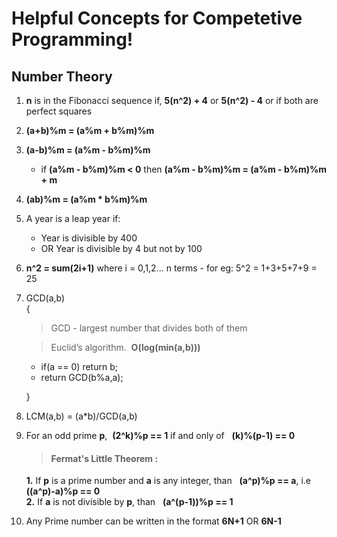 # Helpful Concepts for Competetive Programming!

## Number Theory 

1. 	**n** is in the Fibonacci sequence if, **5(n^2) + 4** or **5(n^2) - 4** or if both are perfect squares

2. 	**(a+b)%m = (a%m + b%m)%m**

3. 	**(a-b)%m = (a%m - b%m)%m**
	*	if **(a%m - b%m)%m < 0** then **(a%m - b%m)%m = (a%m - b%m)%m + m**

4. 	**(ab)%m = (a%m * b%m)%m**

5. 	A year is a leap year if:  
	*	 Year is divisible by 400  
	*	 OR Year is divisible by 4 but not by 100

6. 	**n^2 = sum(2i+1)** where i = 0,1,2... n terms
		- for eg: 5^2 = 1+3+5+7+9 = 25

7. 	GCD(a,b)  
   	{  
   	>  	GCD - largest number that divides both of them  

   	>	Euclid’s algorithm.&nbsp; **O(log(min(a,b)))**  

	*	if(a == 0) return b;  
	*	return GCD(b%a,a);     

   	}
8. 	LCM(a,b) = (a*b)/GCD(a,b)
9. 	For an odd prime **p**,&nbsp; **(2^k)%p == 1** if and only of &nbsp; **(k)%(p-1) == 0**  
	> #### Fermat's Little Theorem :
	**1.** 	If **p** is a prime number and **a** is any integer, than &nbsp;
		**(a^p)%p == a**, i.e &nbsp; **((a^p)-a)%p == 0**  
	**2.** 	If **a** is not divisible by **p**, than &nbsp;
		**(a^(p-1))%p == 1**  

8. 	Any Prime number can be written in the format **6N+1** OR **6N-1**
